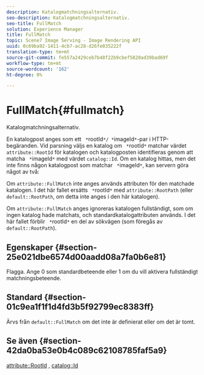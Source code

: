 ```yaml
---
description: Katalogmatchningsalternativ.
seo-description: Katalogmatchningsalternativ.
seo-title: FullMatch
solution: Experience Manager
title: FullMatch
topic: Scene7 Image Serving - Image Rendering API
uuid: 0c69ba92-1411-4cb7-ac28-d26fe035222f
translation-type: tm+mt
source-git-commit: fe557a2429ceb7b48f22b9cbef5820ad39bad69f
workflow-type: tm+mt
source-wordcount: '162'
ht-degree: 0%

---
```



# FullMatch{#fullmatch}

Katalogmatchningsalternativ.

En katalogpost anges som ett ` *`rootId`*/ *`imageId`*`-par i HTTP-begäranden. Vid parsning väljs en katalog om ` *`rootId`*` matchar värdet `attribute::RootId` för katalogen och katalogposten identifieras genom att matcha ` *`imageId`*` med värdet `catalog::Id`. Om en katalog hittas, men det inte finns någon katalogpost som matchar ` *`imageId`*`, kan servern göra något av två:

Om `attribute::FullMatch` inte anges används attributen för den matchade katalogen. I det här fallet ersätts ` *`rootId`*` med `attribute::RootPath` (eller `default::RootPath`, om detta inte anges i den här katalogen).

Om `attribute::FullMatch` anges ignoreras katalogen fullständigt, som om ingen katalog hade matchats, och standardkatalogattributen används. I det här fallet förblir ` *`rootId`*` en del av sökvägen (som föregås av `default::RootPath`).

## Egenskaper {#section-25e021dbe6574d00aadd08a7fa0b6e81}

Flagga. Ange 0 som standardbeteende eller 1 om du vill aktivera fullständigt matchningsbeteende.

## Standard {#section-01c9ea1f1f1d4fd3b5f92799ec8383ff}

Ärvs från `default::FullMatch` om det inte är definierat eller om det är tomt.

## Se även {#section-42da0ba53e0b4c089c62108785faf5a9}

[attribute::RootId](../../../../../is-api/image-catalog/image-serving-api-ref/c-image-catalog-reference/c-attributes-reference/r-rootid.md#reference-13653312925e4a08b90f99961d53f546) ,  [catalog::Id](/help/aem-is-ir-api/is-api/image-catalog/image-serving-api-ref/c-image-catalog-reference/c-image-svg-data-reference/c-image-data-reference/r-id-cat.md)

